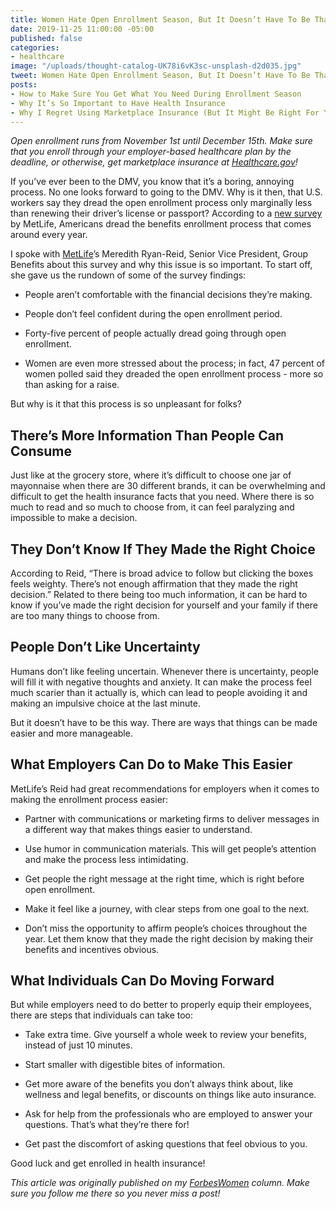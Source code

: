 ```yaml
---
title: Women Hate Open Enrollment Season, But It Doesn’t Have To Be That Way
date: 2019-11-25 11:00:00 -05:00
published: false
categories:
- healthcare
image: "/uploads/thought-catalog-UK78i6vK3sc-unsplash-d2d035.jpg"
tweet: Women Hate Open Enrollment Season, But It Doesn’t Have To Be That Way
posts:
- How to Make Sure You Get What You Need During Enrollment Season
- Why It’s So Important to Have Health Insurance
- Why I Regret Using Marketplace Insurance (But It Might Be Right For You)
---
```


*Open enrollment runs from November 1st until December 15th. Make sure that you enroll through your employer-based healthcare plan by the deadline, or otherwise, get marketplace insurance at [Healthcare.gov](https://www.healthcare.gov/)!*

If you’ve ever been to the DMV, you know that it’s a boring, annoying process. No one looks forward to going to the DMV. Why is it then, that U.S. workers say they dread the open enrollment process only marginally less than renewing their driver’s license or passport? According to a [new survey](https://www.metlife.com/about-us/newsroom/2019/september/one-in-three-us-employees-would-rather-talk-about-their-weight/) by MetLife, Americans dread the benefits enrollment process that comes around every year.

I spoke with [MetLife](https://www.metlife.com/)’s Meredith Ryan-Reid, Senior Vice President, Group Benefits about this survey and why this issue is so important. To start off, she gave us the rundown of some of the survey findings:

* People aren’t comfortable with the financial decisions they’re making.

* People don’t feel confident during the open enrollment period.

* Forty-five percent of people actually dread going through open enrollment.

* Women are even more stressed about the process; in fact, 47 percent of women polled said they dreaded the open enrollment process - more so than asking for a raise.

But why is it that this process is so unpleasant for folks?

## **There’s More Information Than People Can Consume**

Just like at the grocery store, where it’s difficult to choose one jar of mayonnaise when there are 30 different brands, it can be overwhelming and difficult to get the health insurance facts that you need. Where there is so much to read and so much to choose from, it can feel paralyzing and impossible to make a decision.

## **They Don’t Know If They Made the Right Choice**

According to Reid, “There is broad advice to follow but clicking the boxes feels weighty. There’s not enough affirmation that they made the right decision.” Related to there being too much information, it can be hard to know if you’ve made the right decision for yourself and your family if there are too many things to choose from.

## **People Don’t Like Uncertainty**

Humans don’t like feeling uncertain. Whenever there is uncertainty, people will fill it with negative thoughts and anxiety. It can make the process feel much scarier than it actually is, which can lead to people avoiding it and making an impulsive choice at the last minute.

But it doesn’t have to be this way. There are ways that things can be made easier and more manageable.

## **What Employers Can Do to Make This Easier**

MetLife’s Reid had great recommendations for employers when it comes to making the enrollment process easier:

* Partner with communications or marketing firms to deliver messages in a different way that makes things easier to understand.

* Use humor in communication materials. This will get people’s attention and make the process less intimidating.

* Get people the right message at the right time, which is right before open enrollment.

* Make it feel like a journey, with clear steps from one goal to the next.

* Don’t miss the opportunity to affirm people’s choices throughout the year. Let them know that they made the right decision by making their benefits and incentives obvious.

## **What Individuals Can Do Moving Forward**

But while employers need to do better to properly equip their employees, there are steps that individuals can take too:

* Take extra time. Give yourself a whole week to review your benefits, instead of just 10 minutes.

* Start smaller with digestible bites of information.

* Get more aware of the benefits you don’t always think about, like wellness and legal benefits, or discounts on things like auto insurance.

* Ask for help from the professionals who are employed to answer your questions. That’s what they’re there for!

* Get past the discomfort of asking questions that feel obvious to you.

Good luck and get enrolled in health insurance!

*This article was originally published on my [ForbesWomen](https://www.forbes.com/sites/maggiegermano/2019/11/08/women-hate-open-enrollment-season-but-it-doesnt-have-to-be-that-way/#6cd093f262ee) column. Make sure you follow me there so you never miss a post!*
